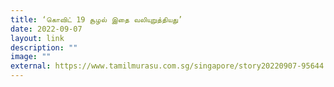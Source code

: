 ```yaml
---
title: ‘கொவிட் 19 சூழல் இதை வலியுறுத்தியது’
date: 2022-09-07
layout: link
description: ""
image: ""
external: https://www.tamilmurasu.com.sg/singapore/story20220907-95644.html
---
```

